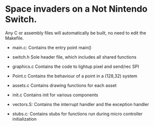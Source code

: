 # Space invaders on a Not Nintendo Switch. 

Any C or assembly files will automatically be built,
no need to edit the Makefile.

- main.c:
	Contains the entry point main()
	
- switch.h
	Sole header file, which includes all shared functions

- graphics.c
	Contains the code to lightup pixel and send/rec SPI
	
- Point.c
	Contains the behaviour of a point in a (128,32) system
	
- assets.c
	Contains drawing functions for each asset

- init.c
	Contains init for various components
	
- vectors.S:
	Contains the interrupt handler and the exception handler

- stubs.c:
	Contains stubs for functions run during micro controller
	initialization
